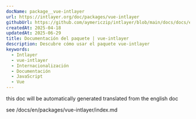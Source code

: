 ```yaml
---
docName: package__vue-intlayer
url: https://intlayer.org/doc/packages/vue-intlayer
githubUrl: https://github.com/aymericzip/intlayer/blob/main/docs/docs/en/packages/vue-intlayer/index.md
createdAt: 2025-04-18
updatedAt: 2025-06-29
title: Documentación del paquete | vue-intlayer
description: Descubre cómo usar el paquete vue-intlayer
keywords:
  - Intlayer
  - vue-intlayer
  - Internacionalización
  - Documentación
  - JavaScript
  - Vue
---
```


this doc will be automatically generated translated from the english doc

see /docs/en/packages/vue-intlayer/index.md
